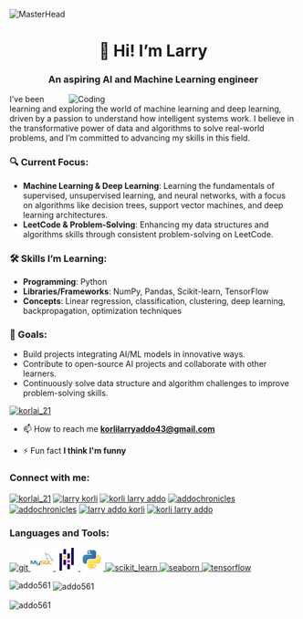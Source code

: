 ![MasterHead](https://www.meritas.in/wp-content/uploads/2022/04/AI-ML-sevices.png)
<h1 align='center'>👋 Hi! I’m Larry</h1>
<h3 align="center">An aspiring AI and Machine Learning engineer</h3>
<img align='right' alt='Coding' width='400' src='https://as2.ftcdn.net/v2/jpg/05/68/98/15/1000_F_568981524_2irG4VUSs06xbahAihTpkuSfxKkw8FqX.jpg'>

I’ve been learning and exploring the world of machine learning and deep learning, driven by a passion to understand how intelligent systems work. I believe in the transformative power of data and algorithms to solve real-world problems, and I’m committed to advancing my skills in this field.

### 🔍 Current Focus:
- **Machine Learning & Deep Learning**: Learning the fundamentals of supervised, unsupervised learning, and neural networks, with a focus on algorithms like decision trees, support vector machines, and deep learning architectures.
- **LeetCode & Problem-Solving**: Enhancing my data structures and algorithms skills through consistent problem-solving on LeetCode.

### 🛠️ Skills I’m Learning:
- **Programming**: Python
- **Libraries/Frameworks**: NumPy, Pandas, Scikit-learn, TensorFlow
- **Concepts**: Linear regression, classification, clustering, deep learning, backpropagation, optimization techniques

### 🌱 Goals:
- Build projects integrating AI/ML models in innovative ways.
- Contribute to open-source AI projects and collaborate with other learners.
- Continuously solve data structure and algorithm challenges to improve problem-solving skills.

<p align="left"> <a href="https://twitter.com/korlai_21" target="blank"><img src="https://img.shields.io/twitter/follow/korlai_21?logo=twitter&style=for-the-badge" alt="korlai_21" /></a> </p>

- 📫 How to reach me **korlilarryaddo43@gmail.com**

- ⚡ Fun fact **I think I'm funny**

### Connect with me:
<p align="left">
<a href="https://twitter.com/korlai_21" target="blank"><img align="center" src="https://raw.githubusercontent.com/rahuldkjain/github-profile-readme-generator/master/src/images/icons/Social/twitter.svg" alt="korlai_21" height="30" width="40" /></a>
<a href="https://linkedin.com/in/larry korli" target="blank"><img align="center" src="https://raw.githubusercontent.com/rahuldkjain/github-profile-readme-generator/master/src/images/icons/Social/linked-in-alt.svg" alt="larry korli" height="30" width="40" /></a>
<a href="https://kaggle.com/korli larry addo" target="blank"><img align="center" src="https://raw.githubusercontent.com/rahuldkjain/github-profile-readme-generator/master/src/images/icons/Social/kaggle.svg" alt="korli larry addo" height="30" width="40" /></a>
<a href="https://instagram.com/addochronicles" target="blank"><img align="center" src="https://raw.githubusercontent.com/rahuldkjain/github-profile-readme-generator/master/src/images/icons/Social/instagram.svg" alt="addochronicles" height="30" width="40" /></a>
<a href="https://www.youtube.com/c/addochronicles" target="blank"><img align="center" src="https://raw.githubusercontent.com/rahuldkjain/github-profile-readme-generator/master/src/images/icons/Social/youtube.svg" alt="addochronicles" height="30" width="40" /></a>
<a href="https://www.hackerrank.com/larry addo korli" target="blank"><img align="center" src="https://raw.githubusercontent.com/rahuldkjain/github-profile-readme-generator/master/src/images/icons/Social/hackerrank.svg" alt="larry addo korli" height="30" width="40" /></a>
<a href="https://www.leetcode.com/korli larry addo" target="blank"><img align="center" src="https://raw.githubusercontent.com/rahuldkjain/github-profile-readme-generator/master/src/images/icons/Social/leet-code.svg" alt="korli larry addo" height="30" width="40" /></a>
</p>

### Languages and Tools:
<p align="left"> 
<a href="https://git-scm.com/" target="_blank" rel="noreferrer"> <img src="https://www.vectorlogo.zone/logos/git-scm/git-scm-icon.svg" alt="git" width="40" height="40"/> </a> 
<a href="https://www.mysql.com/" target="_blank" rel="noreferrer"> <img src="https://raw.githubusercontent.com/devicons/devicon/master/icons/mysql/mysql-original-wordmark.svg" alt="mysql" width="40" height="40"/> </a> 
<a href="https://pandas.pydata.org/" target="_blank" rel="noreferrer"> <img src="https://raw.githubusercontent.com/devicons/devicon/2ae2a900d2f041da66e950e4d48052658d850630/icons/pandas/pandas-original.svg" alt="pandas" width="40" height="40"/> </a> 
<a href="https://www.python.org" target="_blank" rel="noreferrer"> <img src="https://raw.githubusercontent.com/devicons/devicon/master/icons/python/python-original.svg" alt="python" width="40" height="40"/> </a> 
<a href="https://scikit-learn.org/" target="_blank" rel="noreferrer"> <img src="https://upload.wikimedia.org/wikipedia/commons/0/05/Scikit_learn_logo_small.svg" alt="scikit_learn" width="40" height="40"/> </a> 
<a href="https://seaborn.pydata.org/" target="_blank" rel="noreferrer"> <img src="https://seaborn.pydata.org/_images/logo-mark-lightbg.svg" alt="seaborn" width="40" height="40"/> </a> 
<a href="https://www.tensorflow.org" target="_blank" rel="noreferrer"> <img src="https://www.vectorlogo.zone/logos/tensorflow/tensorflow-icon.svg" alt="tensorflow" width="40" height="40"/> </a> 
</p>

<p><img align="left" src="https://github-readme-stats.vercel.app/api/top-langs?username=addo561&show_icons=true&locale=en&layout=compact" alt="addo561" /></p>

<p>&nbsp;<img align="center" src="https://github-readme-stats.vercel.app/api?username=addo561&show_icons=true&locale=en" alt="addo561" /></p>

<p><img align="center" src="https://github-readme-streak-stats.herokuapp.com/?user=addo561&" alt="addo561" /></p>
